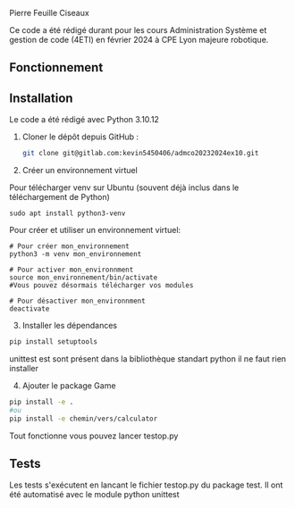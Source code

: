 

Pierre Feuille Ciseaux

Ce code a été rédigé durant pour les cours Administration Système et gestion de code (4ETI) en février 2024 à CPE Lyon majeure robotique.
## Fonctionnement

## Installation
Le code a été rédigé avec Python 3.10.12

1. Cloner le dépôt depuis GitHub :
   ```bash
   git clone git@gitlab.com:kevin5450406/admco20232024ex10.git
   ```
2. Créer un environnement virtuel

Pour télécharger venv sur Ubuntu (souvent déjà inclus dans le téléchargement de Python)
```console
sudo apt install python3-venv
```

Pour créer et utiliser un environnement virtuel:
```console
# Pour créer mon_environnement
python3 -m venv mon_environnement

# Pour activer mon_environnment 
source mon_environnement/bin/activate
#Vous pouvez désormais télécharger vos modules

# Pour désactiver mon_environnment
deactivate
```



3. Installer les dépendances 
```bash
pip install setuptools
```
unittest est sont présent dans la bibliothèque standart python il ne faut rien installer

4. Ajouter le package Game
```bash
pip install -e .
#ou
pip install -e chemin/vers/calculator
```
Tout fonctionne vous pouvez lancer testop.py

## Tests
Les tests s'exécutent en lancant le fichier testop.py du package test. Il ont été automatisé avec le module python unittest

